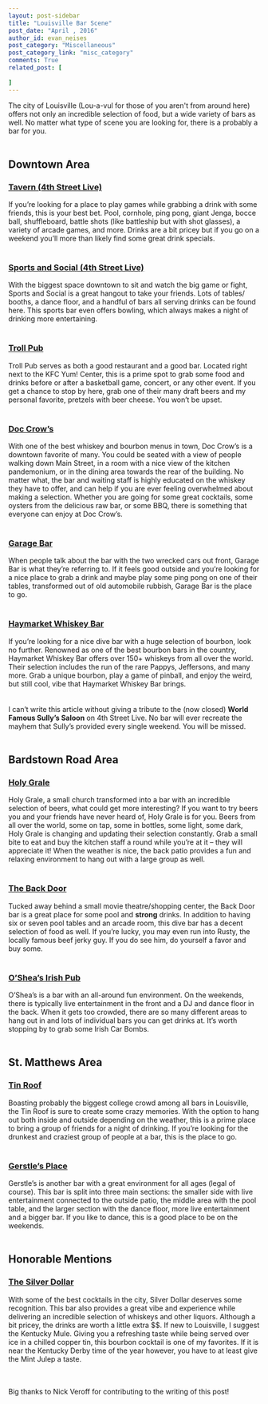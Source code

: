 ```yaml
---
layout: post-sidebar
title: "Louisville Bar Scene"
post_date: "April , 2016"
author_id: evan_neises
post_category: "Miscellaneous"
post_category_link: "misc_category"
comments: True
related_post: [
	
]
---
```

The city of Louisville (Lou-a-vul for those of you aren't from around here) offers not only an incredible selection of food, but a wide variety of bars as well. No matter what type of scene you are looking for, there is a probably a bar for you. <!--endpreview-->
<br><br>
<h2><b>Downtown Area</b></h2>
<h3><a href="http://www.tavernon4thky.com/">Tavern (4th Street Live)</a></h3>
If you’re looking for a place to play games while grabbing a drink with some friends, this is your best bet. Pool, cornhole, ping pong, giant Jenga, bocce ball, shuffleboard, battle shots (like battleship but with shot glasses), a variety of arcade games, and more. Drinks are a bit pricey but if you go on a weekend you’ll more than likely find some great drink specials.
<br><br>
<h3><a href="http://thesportsandsocialclub.com/">Sports and Social (4th Street Live)</a></h3>
With the biggest space downtown to sit and watch the big game or fight, Sports and Social is a great hangout to take your friends. Lots of tables/ booths, a dance floor, and a handful of bars all serving drinks can be found here. This sports bar even offers bowling, which always makes a night of drinking more entertaining. 
<br><br>
<h3><a href="http://www.trollpub.com/">Troll Pub</a></h3>
Troll Pub serves as both a good restaurant and a good bar. Located right next to the KFC Yum! Center, this is a prime spot to grab some food and drinks before or after a basketball game, concert, or any other event. If you get a chance to stop by here, grab one of their many draft beers and my personal favorite, pretzels with beer cheese. You won’t be upset.
<br><br>
<h3><a href="http://doccrows.com/">Doc Crow’s</a></h3>
With one of the best whiskey and bourbon menus in town, Doc Crow’s is a downtown favorite of many. You could be seated with a view of people walking down Main Street, in a room with a nice view of the kitchen pandemonium, or in the dining area towards the rear of the building. No matter what, the bar and waiting staff is highly educated on the whiskey they have to offer, and can help if you are ever feeling overwhelmed about making a selection. Whether you are going for some great cocktails, some oysters from the delicious raw bar, or some BBQ, there is something that everyone can enjoy at Doc Crow’s. 
<br><br>
<h3><a href="http://www.garageonmarket.com/">Garage Bar</a></h3>
When people talk about the bar with the two wrecked cars out front, Garage Bar is what they’re referring to. If it feels good outside and you’re looking for a nice place to grab a drink and maybe play some ping pong on one of their tables, transformed out of old automobile rubbish, Garage Bar is the place to go. 
<br> <br>
<h3><a href="http://www.haymarketwhiskeybar.com/">Haymarket Whiskey Bar</a></h3>
If you’re looking for a nice dive bar with a huge selection of bourbon, look no further. Renowned as one of the best bourbon bars in the country, Haymarket Whiskey Bar offers over 150+ whiskeys from all over the world. Their selection includes the run of the rare Pappys, Jeffersons, and many more. Grab a unique bourbon, play a game of pinball, and enjoy the weird, but still cool, vibe that Haymarket Whiskey Bar brings. 
<br><br><br>
I can’t write this article without giving a tribute to the (now closed) <b>World Famous Sully’s Saloon</b> on 4th Street Live. No bar will ever recreate the mayhem that Sully’s provided every single weekend. You will be missed.
<br><br>
<h2><b>Bardstown Road Area</b></h2>
<h3><a href="http://holygralelouisville.com/">Holy Grale</a></h3>
Holy Grale, a small church transformed into a bar with an incredible selection of beers, what could get more interesting? If you want to try beers you and your friends have never heard of, Holy Grale is for you. Beers from all over the world, some on tap, some in bottles, some light, some dark, Holy Grale is changing and updating their selection constantly. Grab a small bite to eat and buy the kitchen staff a round while you’re at it – they will appreciate it! When the weather is nice, the back patio provides a fun and relaxing environment to hang out with a large group as well.
<br><br>
<h3><a href="http://www.thebackdoorlouisville.com/">The Back Door</a></h3>
Tucked away behind a small movie theatre/shopping center, the Back Door bar is a great place for some pool and <b>strong</b> drinks. In addition to having six or seven pool tables and an arcade room, this dive bar has a decent selection of food as well. If you’re lucky, you may even run into Rusty, the locally famous beef jerky guy. If you do see him, do yourself a favor and buy some.
<br><br>
<h3><a href="http://www.osheaslouisville.net/">O’Shea’s Irish Pub</a></h3>
O’Shea’s is a bar with an all-around fun environment. On the weekends, there is typically live entertainment in the front and a DJ and dance floor in the back. When it gets too crowded, there are so many different areas to hang out in and lots of individual bars you can get drinks at. It’s worth stopping by to grab some Irish Car Bombs.
<br><br>

<h2><b>St. Matthews Area</b></h2>
<h3><a href="http://www.tinrooflouisville.com/">Tin Roof</a></h3>
Boasting probably the biggest college crowd among all bars in Louisville, the Tin Roof is sure to create some crazy memories. With the option to hang out both inside and outside depending on the weather, this is a prime place to bring a group of friends for a night of drinking. If you’re looking for the drunkest and craziest group of people at a bar, this is the place to go. 
<br><br>
<h3><a href="http://www.gerstles.com/">Gerstle’s Place</a></h3>
Gerstle’s is another bar with a great environment for all ages (legal of course). This bar is split into three main sections: the smaller side with live entertainment connected to the outside patio, the middle area with the pool table, and the larger section with the dance floor, more live entertainment and a bigger bar. If you like to dance, this is a good place to be on the weekends. 
<br><br>

<h2><b>Honorable Mentions</b></h2>
<h3><a href="http://www.whiskeybythedrink.com/">The Silver Dollar</a></h3>
With some of the best cocktails in the city, Silver Dollar deserves some recognition. This bar also provides a great vibe and experience while delivering an incredible selection of whiskeys and other liquors. Although a bit pricey, the drinks are worth a little extra $$. If new to Louisville, I suggest the Kentucky Mule. Giving you a refreshing taste while being served over ice in a chilled copper tin, this bourbon cocktail is one of my favorites. If it is near the Kentucky Derby time of the year however, you have to at least give the Mint Julep a taste. 
<br><br><br>

Big thanks to Nick Veroff for contributing to the writing of this post!
